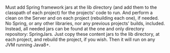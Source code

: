 Must add Spring framework jars at the lib directory (and add them to the classpath of each project) for the projects' code to run. And perform a clean on the Server and on each project (rebuilding each one), if needed. No Spring, or any other libraries, nor any previous projects' builds, included. Instead, all needed jars can be found at the one and only directory repository: SpringJars. Just copy these content jars to the lib directory, at each project, and rebuild the project, if you wish. Then it will run on any JVM running Java8+.